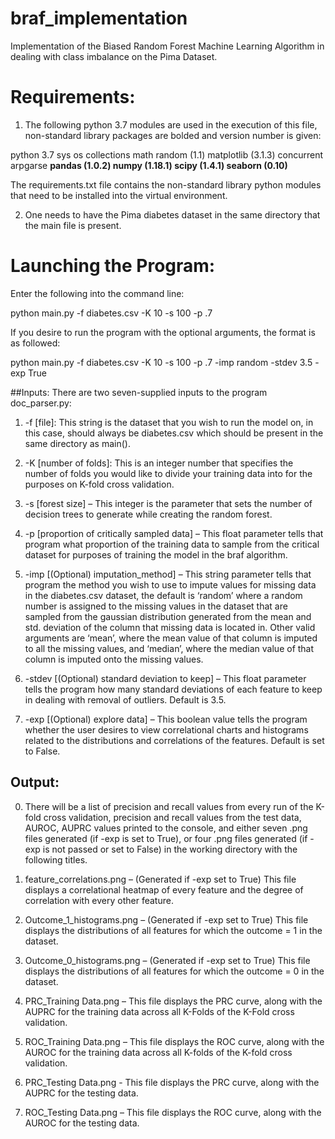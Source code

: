 # braf_implementation
Implementation of the Biased Random Forest Machine Learning Algorithm in dealing with class imbalance on the Pima Dataset.

# Requirements:
1. The following python 3.7 modules are used in the execution of this file, non-standard library packages are bolded and version number is given:

python 3.7
sys
os
collections
math
random (1.1)
matplotlib (3.1.3)
concurrent 
arpgarse
__pandas (1.0.2)
numpy (1.18.1)
scipy (1.4.1)
seaborn (0.10)__

The requirements.txt file contains the non-standard library python modules that need to be installed into the virtual environment.

2. One needs to have the Pima diabetes dataset in the same directory that the main file is present.


# Launching the Program:

Enter the following into the command line:

python main.py -f diabetes.csv -K 10 -s 100 -p .7

If you desire to run the program with the optional arguments, the format is as followed:

python main.py -f diabetes.csv -K 10 -s 100 -p .7 -imp random -stdev 3.5 -exp True

##Inputs: 
There are two seven-supplied inputs to the program doc_parser.py:
1.	-f [file]: This string is the dataset that you wish to run the model on, in this case, should always be diabetes.csv which should be present in the same directory as main().

2.	-K [number of folds]: This is an integer number that specifies the number of folds you would like to divide your training data into for the purposes on K-fold cross validation.
3.	-s [forest size] – This integer is the parameter that sets the number of decision trees to generate while creating the random forest.

4.	-p [proportion of critically sampled data] – This float parameter tells that program what proportion of the training data to sample from the critical dataset for purposes of training the model in the braf algorithm.

5.	-imp [(Optional) imputation_method] – This string parameter tells that program the method you wish to use to impute values for missing data in the diabetes.csv dataset, the default is ‘random’ where a random number is assigned to the missing values in the dataset that are sampled from the gaussian distribution generated from the mean and std. deviation of the column that missing data is located in. Other valid arguments are ‘mean’, where the mean value of that column is imputed to all the missing values, and ‘median’, where the median value of that column is imputed onto the missing values.

6.	-stdev [(Optional) standard deviation to keep] – This float parameter tells the program how many standard deviations of each feature to keep in dealing with removal of outliers. Default is 3.5. 

7.	-exp [(Optional) explore data] – This boolean value tells the program whether the user desires to view correlational charts and histograms related to the distributions and correlations of the features. Default is set to False.

## Output:
0.  There will be a list of precision and recall values from every run of the K-fold cross validation, precision and recall values from the test data, AUROC, AUPRC values printed to the console, and either seven .png files generated (if -exp is set to True), or four .png files generated (if -exp is not passed or set to False) in the working directory with the following titles.
1.	feature_correlations.png – (Generated if -exp set to True) This file displays a correlational heatmap of every feature and the degree of correlation with every other feature.

2.	Outcome_1_histograms.png – (Generated if -exp set to True) This file displays the distributions of all features for which the outcome = 1 in the dataset.

3.	Outcome_0_histograms.png – (Generated if -exp set to True) This file displays the distributions of all features for which the outcome = 0 in the dataset.

4.	PRC_Training Data.png – This file displays the PRC curve, along with the AUPRC for the training data across all K-Folds of the K-Fold cross validation.

5.	ROC_Training Data.png – This file displays the ROC curve, along with the AUROC for the training data across all K-folds of the K-fold cross validation.

6.	PRC_Testing Data.png - This file displays the PRC curve, along with the AUPRC for the testing data.

7.	ROC_Testing Data.png – This file displays the ROC curve, along with the AUROC for the testing data.
